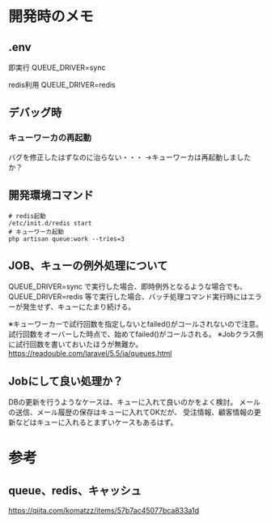 # 開発時のメモ
## .env 
即実行
QUEUE_DRIVER=sync

redis利用
QUEUE_DRIVER=redis

## デバッグ時
### キューワーカの再起動
バグを修正したはずなのに治らない・・・
→キューワーカは再起動しましたか？


## 開発環境コマンド
~~~
# redis起動
/etc/init.d/redis start
# キューワーカ起動
php artisan queue:work --tries=3
~~~

## JOB、キューの例外処理について
QUEUE_DRIVER=sync
で実行した場合、即時例外となるような場合でも、
QUEUE_DRIVER=redis
等で実行した場合、バッチ処理コマンド実行時にはエラーが発生せず、キューにたまり続ける。

※キューワーカーで試行回数を指定しないとfailed()がコールされないので注意。試行回数をオーバーした時点で、始めてfailed()がコールされる。
※Jobクラス側に試行回数を書いておいたほうが無難か。
https://readouble.com/laravel/5.5/ja/queues.html

## Jobにして良い処理か？
DBの更新を行うようなケースは、キューに入れて良いのかをよく検討。
メールの送信、メール履歴の保存はキューに入れてOKだが、
受注情報、顧客情報の更新などはキューに入れるとまずいケースもあるはず。


# 参考
## queue、redis、キャッシュ
https://qiita.com/komatzz/items/57b7ac45077bca833a1d
